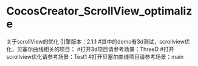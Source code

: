 # CocosCreator_ScrollView_optimalize
关于scrollView的优化
引擎版本：2.1.1
#其中的demo有3d测试，scrollview优化，贝塞尔曲线相关的项目：
#打开3d项目请参考场景：ThreeD
#打开scrollview优化请参考场景：Test1
#打开贝塞尔曲线项目请参考场景：main

